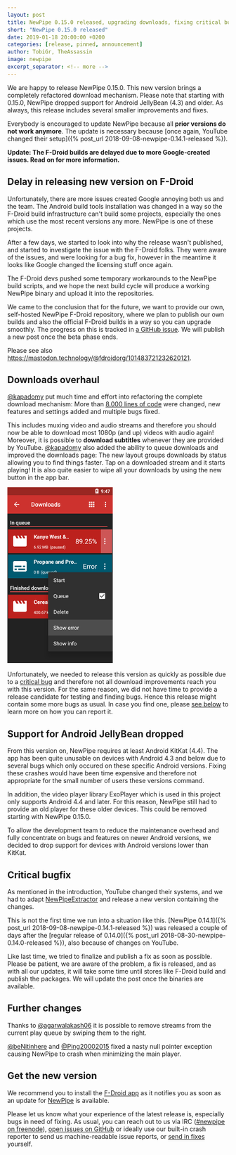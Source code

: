 ```yaml
---
layout: post
title: NewPipe 0.15.0 released, upgrading downloads, fixing critical bug and dropping support for Android 4.3
short: "NewPipe 0.15.0 released"
date: 2019-01-18 20:00:00 +0200
categories: [release, pinned, announcement]
author: TobiGr, TheAssassin
image: newpipe
excerpt_separator: <!-- more -->
---
```


We are happy to release NewPipe 0.15.0. This new version brings a completely refactored download mechanism.
Please note that starting with 0.15.0, NewPipe dropped support for Android JellyBean (4.3) and older. As always, this release includes several smaller improvements and fixes.

Everybody is encouraged to update NewPipe because all **prior versions do not work anymore**. The update is necessary because [once again, YouTube changed their setup]({% post_url 2018-09-08-newpipe-0.14.1-released %}).

**Update: The F-Droid builds are delayed due to more Google-created issues. Read on for more information.**
<!-- more -->


## Delay in releasing new version on F-Droid

Unfortunately, there are more issues created Google annoying both us and the team. The Android build tools installation was changed in a way so the F-Droid build infrastructure can't build some projects, especially the ones which use the most recent versions any more. NewPipe is one of these projects.

After a few days, we started to look into why the release wasn't published, and started to investigate the issue with the F-Droid folks. They were aware of the issues, and were looking for a bug fix, however in the meantime it looks like Google changed the licensing stuff once again.

The F-Droid devs pushed some temporary workarounds to the NewPipe build scripts, and we hope the next build cycle will produce a working NewPipe binary and upload it into the repositories.

We came to the conclusion that for the future, we want to provide our own, self-hosted NewPipe F-Droid repository, where we plan to publish our own builds and also the official F-Droid builds in a way so you can upgrade smoothly. The progress on this is tracked in [a GitHub issue](https://github.com/TeamNewPipe/NewPipe/issues/1981). We will publish a new post once the beta phase ends.

Please see also https://mastodon.technology/@fdroidorg/101483721232620121.

## Downloads overhaul

[@kapadomy](https://github.com/kapadomy) put much time and effort into refactoring the complete download mechanism: More than [8.000 lines of code](https://github.com/TeamNewPipe/NewPipe/pull/1759) were changed, new features and settings added and multiple bugs fixed.

This includes muxing video and audio streams and therefore you should now be able to download most 1080p (and up) videos with audio again!
Moreover, it is possible to **download subtitles** whenever they are provided by YouTube. [@kapadomy](https://github.com/kapadomy) also added the ability to queue downloads and improved the downloads page: The new layout groups downloads by status allowing you to find things faster. Tap on a downloaded stream and it starts playing!
It is also quite easier to wipe all your downloads by using the new button in the app bar.

<img class="no-flow" src="/img/screenshots/shot_downloads_list_with_menu_dark.png"/>

Unfortunately, we needed to release this version as quickly as possible due to a [critical bug](#critical-bugfix) and therefore not all download improvements reach you with this version. For the same reason, we did not have time to provide a release candidate for testing and finding bugs. Hence this release might contain some more bugs as usual. In case you find one, please [see below](#further-changes) to learn more on how you can report it.


## Support for Android JellyBean dropped

From this version on, NewPipe requires at least Android KitKat (4.4). The app has been quite unusable on devices with Android 4.3 and below due to several bugs which only occured on these specific Android versions. Fixing these crashes would have been time expensive and therefore not appropriate for the small number of users these versions command.

In addition, the video player library ExoPlayer which is used in this project only supports Android 4.4 and later. For this reason, NewPipe still had to provide an old player for these older devices. This could be removed starting with NewPipe 0.15.0.

To allow the development team to reduce the maintenance overhead and fully concentrate on bugs and features on newer Android versions, we decided to drop support for devices with Android versions lower than KitKat.


## Critical bugfix

As mentioned in the introduction, YouTube changed their systems, and we had to adapt [NewPipeExtractor](https://github.com/TeamNewPipe/NewPipeExtractor) and release a new version containing the changes.

This is not the first time we run into a situation like this. [NewPipe 0.14.1]({% post_url 2018-09-08-newpipe-0.14.1-released %}) was released a couple of days after the [regular release of 0.14.0]({% post_url 2018-08-30-newpipe-0.14.0-released %}), also because of changes on YouTube.

Like last time, we tried to finalize and publish a fix as soon as possible. Please be patient, we are aware of the problem, a fix is released, and as with all our updates, it will take some time until stores like F-Droid build and publish the packages. We will update the post once the binaries are available.


## Further changes

Thanks to [@agarwalakash06](https://github.com/agarwalakash06) it is possible to remove streams from the current play queue by swiping them to the right.

[@beNitinhere](https://github.com/beNitinhere) and [@Ping20002015](https://github.com/Ping20002015) fixed a nasty null pointer exception causing NewPipe to crash when minimizing the main player.


## Get the new version

We recommend you to install the [F-Droid app](https://f-droid.org/) as it notifies you as soon as an update for [NewPipe](https://f-droid.org/packages/org.schabi.newpipe/) is available.

Please let us know what your experience of the latest release is, especially bugs in need of fixing. As usual, you can reach out to us via IRC ([#newpipe on freenode](https://webchat.freenode.net/?channels=newpipe)), [open issues on GitHub](https://github.com/TeamNewPipe/NewPipe/issues/new) or ideally use our built-in crash reporter to send us machine-readable issue reports, or [send in fixes](https://github.com/TeamNewPipe/NewPipe/blob/dev/.github/CONTRIBUTING.md#bug-fixing) yourself.
